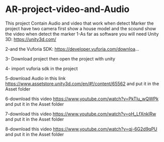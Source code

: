 # AR-project-video-and-Audio
This project Contain Audio and video that work when detect Marker 
the project have two camera first show a house model and the scound show the video when detect the marker
1-As far as software you will need Unity 3D: https://unity3d.com/

2-and the Vuforia SDK: https://developer.vuforia.com/downloa...

3- Download project then open the project with unity

4- import vuforia sdk in the project

5-download Audio in this link https://www.assetstore.unity3d.com/en/#!/content/65562 and put it in the Asset folder

6-download this video https://www.youtube.com/watch?v=PkTlu_wQWPk and put it in the Asset folder

7-download this video https://www.youtube.com/watch?v=oH_LfXnklRw and put it in the Asset folder

8-download this video https://www.youtube.com/watch?v=qj-6G2d9qPU and put it in the Asset folder

